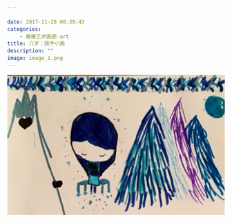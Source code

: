 ```yaml
---

date: 2017-11-28 08:39:43
categories:
    - 暖暖艺术画廊-art
title: 八岁：随手小画
description: ""
image: image_1.png
---
```


![](image_1.png)
